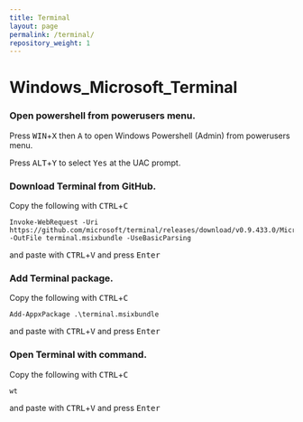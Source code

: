```yaml
---
title: Terminal
layout: page
permalink: /terminal/
repository_weight: 1
---
```


# Windows_Microsoft_Terminal

### Open powershell from powerusers menu.

Press <kbd>WIN</kbd>+<kbd>X</kbd> then <kbd>A</kbd> to open Windows Powershell (Admin) from powerusers menu.

Press <kbd>ALT</kbd>+<kbd>Y</kbd> to select <kbd><samp>Yes</samp></kbd> at the UAC prompt.

### Download Terminal from GitHub.

Copy the following with <kbd>CTRL</kbd>+<kbd>C</kbd>

```
Invoke-WebRequest -Uri https://github.com/microsoft/terminal/releases/download/v0.9.433.0/Microsoft.WindowsTerminal_0.9.433.0_8wekyb3d8bbwe.msixbundle -OutFile terminal.msixbundle -UseBasicParsing
```
and paste with <kbd>CTRL</kbd>+<kbd>V</kbd> and press <kbd><samp>Enter</samp></kbd>

### Add Terminal package.

Copy the following with <kbd>CTRL</kbd>+<kbd>C</kbd>

```
Add-AppxPackage .\terminal.msixbundle
```

and paste with <kbd>CTRL</kbd>+<kbd>V</kbd> and press <kbd><samp>Enter</samp></kbd>

### Open Terminal with command.

Copy the following with <kbd>CTRL</kbd>+<kbd>C</kbd>
 ```
wt
``` 
and paste with <kbd>CTRL</kbd>+<kbd>V</kbd> and press <kbd><samp>Enter</samp></kbd>
